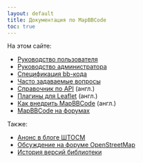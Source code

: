 ```yaml
---
layout: default
title: Документация по MapBBCode
toc: true
---
```


На этом сайте:

* [Руководство пользователя](guide.html)
* [Руководство администратора](admin.html)
* [Спецификация bb-кода](bbcode.html)
* [Часто задаваемые вопросы](faq.html)
* [Справочник по API](../api.html) (англ.)
* [Плагины для Leaflet](../leaflet.html) (англ.)
* [Как внедрить MapBBCode](../embedding.html) (англ.)
* [MapBBCode на форумах](forums.html)

Также:

* [Анонс в блоге ШТОСМ](http://shtosm.ru/all/karty-dlya-vseh-darom/)
* [Обсуждение на форуме OpenStreetMap](http://forum.openstreetmap.org/viewtopic.php?id=23076)
* [История версий библиотеки](https://github.com/MapBBCode/mapbbcode/blob/master/CHANGELOG.md)
